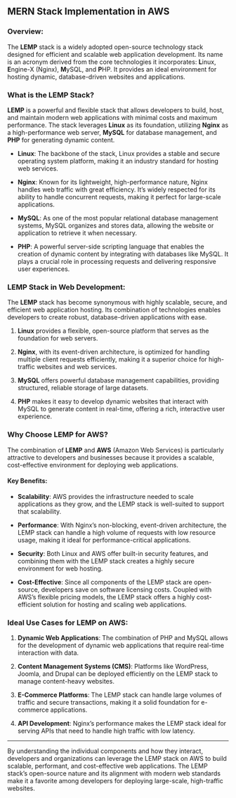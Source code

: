 ## MERN Stack Implementation in AWS

### Overview:

The **LEMP** stack is a widely adopted open-source technology stack designed for efficient and scalable web application development. Its name is an acronym derived from the core technologies it incorporates: **L**inux, **E**ngine-X (Nginx), **M**ySQL, and **P**HP. It provides an ideal environment for hosting dynamic, database-driven websites and applications.

### What is the LEMP Stack?

**LEMP** is a powerful and flexible stack that allows developers to build, host, and maintain modern web applications with minimal costs and maximum performance. The stack leverages **Linux** as its foundation, utilizing **Nginx** as a high-performance web server, **MySQL** for database management, and **PHP** for generating dynamic content.

- **Linux**: The backbone of the stack, Linux provides a stable and secure operating system platform, making it an industry standard for hosting web services.
  
- **Nginx**: Known for its lightweight, high-performance nature, Nginx handles web traffic with great efficiency. It’s widely respected for its ability to handle concurrent requests, making it perfect for large-scale applications.
  
- **MySQL**: As one of the most popular relational database management systems, MySQL organizes and stores data, allowing the website or application to retrieve it when necessary.
  
- **PHP**: A powerful server-side scripting language that enables the creation of dynamic content by integrating with databases like MySQL. It plays a crucial role in processing requests and delivering responsive user experiences.

### LEMP Stack in Web Development:

The **LEMP** stack has become synonymous with highly scalable, secure, and efficient web application hosting. Its combination of technologies enables developers to create robust, database-driven applications with ease.

1. **Linux** provides a flexible, open-source platform that serves as the foundation for web servers.
  
2. **Nginx**, with its event-driven architecture, is optimized for handling multiple client requests efficiently, making it a superior choice for high-traffic websites and web services.

3. **MySQL** offers powerful database management capabilities, providing structured, reliable storage of large datasets.

4. **PHP** makes it easy to develop dynamic websites that interact with MySQL to generate content in real-time, offering a rich, interactive user experience.

### Why Choose LEMP for AWS?

The combination of **LEMP** and **AWS** (Amazon Web Services) is particularly attractive to developers and businesses because it provides a scalable, cost-effective environment for deploying web applications. 

#### Key Benefits:

- **Scalability**: AWS provides the infrastructure needed to scale applications as they grow, and the LEMP stack is well-suited to support that scalability.
  
- **Performance**: With Nginx’s non-blocking, event-driven architecture, the LEMP stack can handle a high volume of requests with low resource usage, making it ideal for performance-critical applications.

- **Security**: Both Linux and AWS offer built-in security features, and combining them with the LEMP stack creates a highly secure environment for web hosting.

- **Cost-Effective**: Since all components of the LEMP stack are open-source, developers save on software licensing costs. Coupled with AWS’s flexible pricing models, the LEMP stack offers a highly cost-efficient solution for hosting and scaling web applications.

### Ideal Use Cases for LEMP on AWS:

1. **Dynamic Web Applications**: The combination of PHP and MySQL allows for the development of dynamic web applications that require real-time interaction with data.

2. **Content Management Systems (CMS)**: Platforms like WordPress, Joomla, and Drupal can be deployed efficiently on the LEMP stack to manage content-heavy websites.

3. **E-Commerce Platforms**: The LEMP stack can handle large volumes of traffic and secure transactions, making it a solid foundation for e-commerce applications.

4. **API Development**: Nginx’s performance makes the LEMP stack ideal for serving APIs that need to handle high traffic with low latency.

---

By understanding the individual components and how they interact, developers and organizations can leverage the LEMP stack on AWS to build scalable, performant, and cost-effective web applications. The LEMP stack’s open-source nature and its alignment with modern web standards make it a favorite among developers for deploying large-scale, high-traffic websites.
